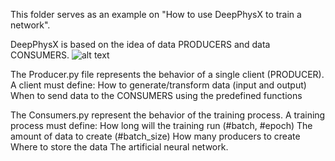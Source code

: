 This folder serves as an example on "How to use DeepPhysX to train a network".

DeepPhysX is based on the idea of data PRODUCERS and data CONSUMERS.
![alt text](https://imgur.com/Fb3pu1E)


The Producer.py file represents the behavior of a single client (PRODUCER).
A client must define:
    How to generate/transform data (input and output)
    When to send data to the CONSUMERS using the predefined functions

The Consumers.py represent the behavior of the training process.
A training process must define:
    How long will the training run (#batch, #epoch)
    The amount of data to create (#batch_size)
    How many producers to create
    Where to store the data
    The artificial neural network.

